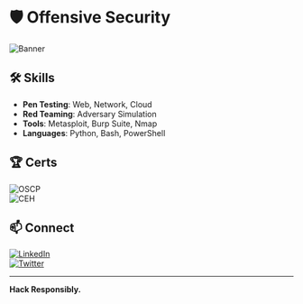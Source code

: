 # 🛡️ Offensive Security

![Banner](https://github.com/xM4skByt3z/Gifs/blob/main/HackThePlanet.gif)

## 🛠️ Skills
- **Pen Testing**: Web, Network, Cloud  
- **Red Teaming**: Adversary Simulation  
- **Tools**: Metasploit, Burp Suite, Nmap  
- **Languages**: Python, Bash, PowerShell  

## 🏆 Certs
![OSCP](https://img.shields.io/badge/OSCP-Offensive_Security-orange)  
![CEH](https://img.shields.io/badge/CEH-Ethical_Hacker-blue)  

## 📫 Connect
[![LinkedIn](https://img.shields.io/badge/LinkedIn-0077B5?style=flat&logo=linkedin&logoColor=white)](https://www.linkedin.com/in/yourprofile/)  
[![Twitter](https://img.shields.io/badge/Twitter-1DA1F2?style=flat&logo=twitter&logoColor=white)](https://twitter.com/yourhandle)  

---

**Hack Responsibly.**
